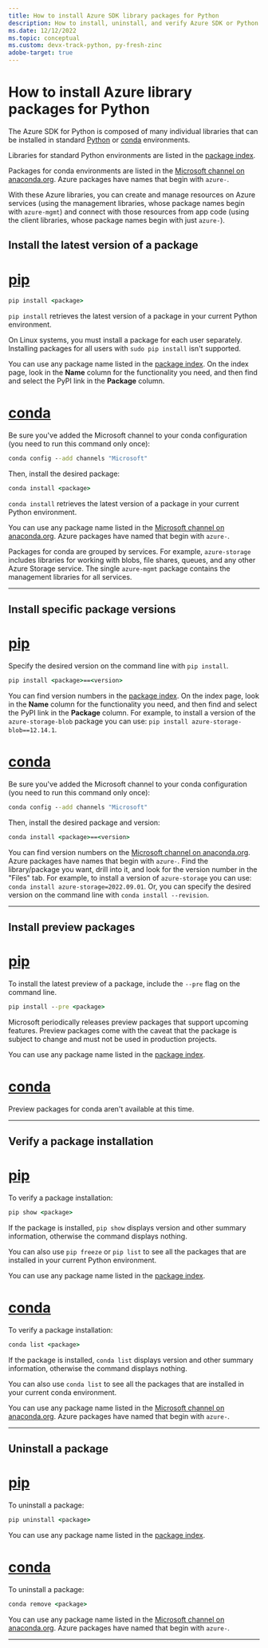 ```yaml
---
title: How to install Azure SDK library packages for Python
description: How to install, uninstall, and verify Azure SDK or Python libraries using pip and conda. Includes details on installing specific versions and preview packages.
ms.date: 12/12/2022
ms.topic: conceptual
ms.custom: devx-track-python, py-fresh-zinc
adobe-target: true
---
```


# How to install Azure library packages for Python

The Azure SDK for Python is composed of many individual libraries that can be installed in standard [Python](https://docs.python.org/3/library/venv.html) or [conda](https://docs.conda.io/projects/conda/en/latest/user-guide/concepts/environments.html) environments.

Libraries for standard Python environments are listed in the [package index](azure-sdk-library-package-index.md).

Packages for conda environments are listed in the [Microsoft channel on anaconda.org](https://anaconda.org/microsoft/repo). Azure packages have names that begin with `azure-`.

With these Azure libraries, you can create and manage resources on Azure services (using the management libraries, whose package names begin with `azure-mgmt`) and connect with those resources from app code (using the client libraries, whose package names begin with just `azure-`).

## Install the latest version of a package

# [pip](#tab/pip)

```cmd
pip install <package>
```

`pip install` retrieves the latest version of a package in your current Python environment.

On Linux systems, you must install a package for each user separately. Installing packages for all users with `sudo pip install` isn't supported.

You can use any package name listed in the [package index](azure-sdk-library-package-index.md). On the index page, look in the **Name** column for the functionality you need, and then find and select the PyPI link in the **Package** column.

# [conda](#tab/conda)

Be sure you've added the Microsoft channel to your conda configuration (you need to run this command only once):

```cmd
conda config --add channels "Microsoft"
```

Then, install the desired package:

```cmd
conda install <package>
```

`conda install` retrieves the latest version of a package in your current Python environment.

You can use any package name listed in the [Microsoft channel on anaconda.org](https://anaconda.org/microsoft/repo). Azure packages have named that begin with `azure-`.

Packages for conda are grouped by services. For example, `azure-storage` includes libraries for working with blobs, file shares, queues, and any other Azure Storage service. The single `azure-mgmt` package contains the management libraries for all services.

---

## Install specific package versions

# [pip](#tab/pip)

Specify the desired version on the command line with `pip install`.

```cmd
pip install <package>==<version>
```

You can find version numbers in the [package index](azure-sdk-library-package-index.md). On the index page, look in the **Name** column for the functionality you need, and then find and select the PyPI link in the **Package** column. For example, to install a version of the `azure-storage-blob` package you can use: `pip install azure-storage-blob==12.14.1`.

# [conda](#tab/conda)

Be sure you've added the Microsoft channel to your conda configuration (you need to run this command only once):

```cmd
conda config --add channels "Microsoft"
```

Then, install the desired package and version:

```cmd
conda install <package>==<version>
```

You can find version numbers on the [Microsoft channel on anaconda.org](https://anaconda.org/microsoft/repo). Azure packages have names that begin with `azure-`. Find the library/package you want, drill into it, and look for the version number in the "Files" tab. For example, to install a version of `azure-storage` you can use: `conda install azure-storage=2022.09.01`. Or, you can specify the desired version on the command line with `conda install --revision`.

---

## Install preview packages

# [pip](#tab/pip)

To install the latest preview of a package, include the `--pre` flag on the command line.

```cmd
pip install --pre <package>
```

Microsoft periodically releases preview packages that support upcoming features. Preview packages come with the caveat that the package is subject to change and must not be used in production projects.

You can use any package name listed in the [package index](azure-sdk-library-package-index.md).

# [conda](#tab/conda)

Preview packages for conda aren't available at this time.

---

## Verify a package installation

# [pip](#tab/pip)

To verify a package installation:

```cmd
pip show <package>
```

If the package is installed, `pip show` displays version and other summary information, otherwise the command displays nothing.

You can also use `pip freeze` or `pip list` to see all the packages that are installed in your current Python environment.

You can use any package name listed in the [package index](azure-sdk-library-package-index.md).

# [conda](#tab/conda)

To verify a package installation:

```cmd
conda list <package>
```

If the package is installed, `conda list` displays version and other summary information, otherwise the command displays nothing.

You can also use `conda list` to see all the packages that are installed in your current conda environment.

You can use any package name listed in the [Microsoft channel on anaconda.org](https://anaconda.org/microsoft/repo). Azure packages have named that begin with `azure-`.

---

## Uninstall a package

# [pip](#tab/pip)

To uninstall a package:

```cmd
pip uninstall <package>
```

You can use any package name listed in the [package index](azure-sdk-library-package-index.md).

# [conda](#tab/conda)

To uninstall a package:

```cmd
conda remove <package>
```

You can use any package name listed in the [Microsoft channel on anaconda.org](https://anaconda.org/microsoft/repo). Azure packages have named that begin with `azure-`.

---
